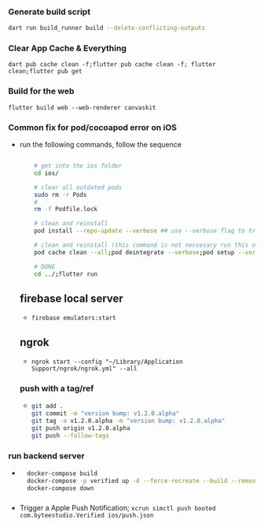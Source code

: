 ### Generate build script

```bash
dart run build_runner build --delete-conflicting-outputs
```

### Clear App Cache & Everything

```
dart pub cache clean -f;flutter pub cache clean -f; flutter clean;flutter pub get
```

### Build for the web

```
flutter build web --web-renderer canvaskit
```

### Common fix for pod/cocoapod error on iOS

- run the following commands, follow the sequence

  ```bash

      # get into the ios folder
      cd ios/

      # clear all outdated pods
      sudo rm -r Pods
      #
      rm -f Podfile.lock

      # clean and reinstall
      pod install --repo-update --verbose ## use --verbose flag to track the changes, bacause this install can take up to 15mins since 'MobileVLCKit' is very big.

      # clean and reinstall (this command is not neccesary run this only if the one above failed/didn't work)
      pod cache clean --all;pod deintegrate --verbose;pod setup --verbose;pod install --verbose

      # DONE
      cd ../;flutter run
  ```

  ## firebase local server

  - `firebase emulators:start`

  ## ngrok

  - `ngrok start --config "~/Library/Application Support/ngrok/ngrok.yml" --all`

  ### push with a tag/ref

  - ```bash
    git add .
    git commit -m "version bump: v1.2.0.alpha"
    git tag -a v1.2.0.alpha -m "version bump: v1.2.0.alpha"
    git push origin v1.2.0.alpha
    git push --follow-tags
    ```

### run backend server
- ```bash
    docker-compose build
    docker-compose -p verified up -d --force-recreate --build --remove-orphans --timestamps
    docker-compose down

  ```

### 
- Trigger a Apple Push Notification; `xcrun simctl push booted com.byteestudio.Verified ios/push.json`